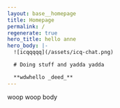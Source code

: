 ```yaml
---
layout: base__homepage
title: Homepage
permalink: /
regenerate: true
hero_title: hello anne
hero_body: |-
  ![icqqqqq](/assets/icq-chat.png)

  # Doing stuff and yadda yadda

  **wdwhello _deed_**
---
```


woop woop body
